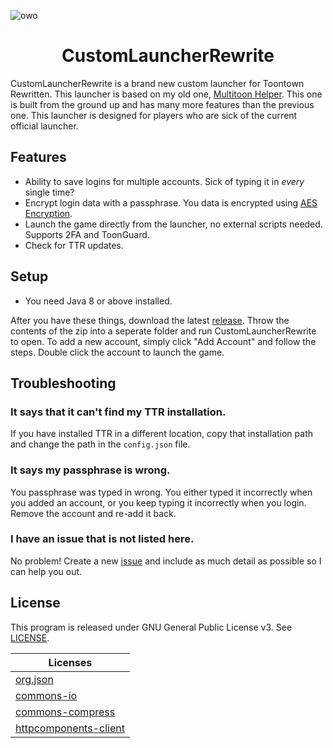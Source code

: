 ![owo](https://legoshi.moe/img/background.png)

<h1 align="center">CustomLauncherRewrite</h1>

CustomLauncherRewrite is a brand new custom launcher for Toontown Rewritten. This launcher is based on my old one, [Multitoon Helper](https://github.com/hyperdefined/multitoon-helper). This one is built from the ground up and has many more features than the previous one. This launcher is designed for players who are sick of the current official launcher.

## Features
* Ability to save logins for multiple accounts. Sick of typing it in *every* single time?
* Encrypt login data with a passphrase. You data is encrypted using [AES Encryption](https://searchsecurity.techtarget.com/definition/Advanced-Encryption-Standard).
* Launch the game directly from the launcher, no external scripts needed. Supports 2FA and ToonGuard.
* Check for TTR updates.

## Setup
* You need Java 8 or above installed.

After you have these things, download the latest [release](https://github.com/hyperdefined/CustomLauncherRewrite/releases). Throw the contents of the zip into a seperate folder and run CustomLauncherRewrite to open. To add a new account, simply click "Add Account" and follow the steps. Double click the account to launch the game.

## Troubleshooting
### It says that it can't find my TTR installation.
If you have installed TTR in a different location, copy that installation path and change the path in the `config.json` file.

### It says my passphrase is wrong.
You passphrase was typed in wrong. You either typed it incorrectly when you added an account, or you keep typing it incorrectly when you login. Remove the account and re-add it back.

### I have an issue that is not listed here.
No problem! Create a new [issue](https://github.com/hyperdefined/CustomLauncherRewrite/issues) and include as much detail as possible so I can help you out.

## License
This program is released under GNU General Public License v3. See [LICENSE](https://github.com/hyperdefined/CustomLauncherRewrite/blob/master/LICENSE).

| Licenses |
| ----------- |
| [org.json](https://github.com/stleary/JSON-java) |
| [commons-io](https://github.com/apache/commons-io/blob/master/LICENSE.txt) |
| [commons-compress](https://github.com/apache/commons-compress/blob/master/LICENSE.txt) |
| [httpcomponents-client](https://github.com/apache/httpcomponents-client/blob/master/LICENSE.txt) |
